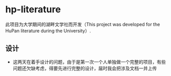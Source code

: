 # hp-literature
此项目为大学期间的湖畔文学社而开发（This project was developed for the HuPan literature during the University）.

## 设计

- 这两天在着手设计的问题，由于是第一次一个人单独做一个完整的项目，有些问题还欠缺考虑，得要先进行完整的设计，届时我会把涉及文档一并上传
